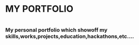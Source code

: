 <h1>MY PORTFOLIO<h1>
<h3>My personal portfolio which showoff my skills,works,projects,education,hackathons,etc....</h3>
